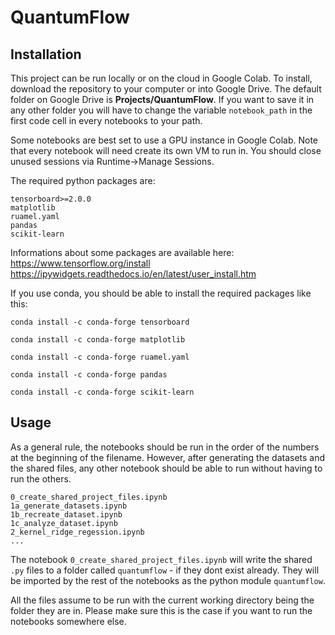 # QuantumFlow

## Installation
This project can be run locally or on the cloud in Google Colab. To install, download the repository to your computer or into Google Drive. The default folder on Google Drive is **Projects/QuantumFlow**. If you want to save it in any other folder you will have to change the variable `notebook_path` in the first code cell in every notebooks to your path.

Some notebooks are best set to use a GPU instance in Google Colab. Note that every notebook will need create its own VM to run in. You should close unused sessions via Runtime->Manage Sessions.

The required python packages are:

```
tensorboard>=2.0.0
matplotlib
ruamel.yaml
pandas
scikit-learn
```

Informations about some packages are available here:
https://www.tensorflow.org/install
https://ipywidgets.readthedocs.io/en/latest/user_install.htm

If you use conda, you should be able to install the required packages like this:

`conda install -c conda-forge tensorboard`

`conda install -c conda-forge matplotlib`

`conda install -c conda-forge ruamel.yaml`

`conda install -c conda-forge pandas`

`conda install -c conda-forge scikit-learn`

## Usage

As a general rule, the notebooks should be run in the order of the numbers at the beginning of the filename. However, after generating the datasets and the shared files, any other notebook should be able to run without having to run the others.

```
0_create_shared_project_files.ipynb
1a_generate_datasets.ipynb
1b_recreate_dataset.ipynb
1c_analyze_dataset.ipynb
2_kernel_ridge_regession.ipynb
...
```
The notebook `0_create_shared_project_files.ipynb` will write the shared `.py` files to a folder called `quantumflow` - if they dont exist already. They will be imported by the rest of the notebooks as the python module `quantumflow`.

All the files assume to be run with the current working directory being the folder they are in. Please make sure this is the case if you want to run the notebooks somewhere else.

